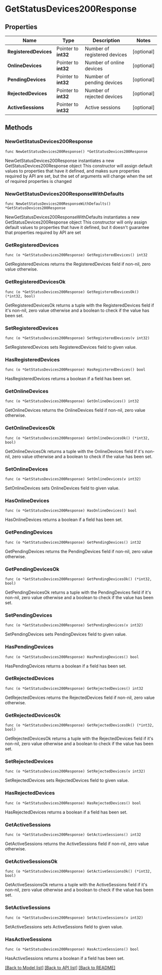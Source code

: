 # GetStatusDevices200Response

## Properties

Name | Type | Description | Notes
------------ | ------------- | ------------- | -------------
**RegisteredDevices** | Pointer to **int32** | Number of registered devices | [optional] 
**OnlineDevices** | Pointer to **int32** | Number of online devices | [optional] 
**PendingDevices** | Pointer to **int32** | Number of pending devices | [optional] 
**RejectedDevices** | Pointer to **int32** | Number of rejected devices | [optional] 
**ActiveSessions** | Pointer to **int32** | Active sessions | [optional] 

## Methods

### NewGetStatusDevices200Response

`func NewGetStatusDevices200Response() *GetStatusDevices200Response`

NewGetStatusDevices200Response instantiates a new GetStatusDevices200Response object
This constructor will assign default values to properties that have it defined,
and makes sure properties required by API are set, but the set of arguments
will change when the set of required properties is changed

### NewGetStatusDevices200ResponseWithDefaults

`func NewGetStatusDevices200ResponseWithDefaults() *GetStatusDevices200Response`

NewGetStatusDevices200ResponseWithDefaults instantiates a new GetStatusDevices200Response object
This constructor will only assign default values to properties that have it defined,
but it doesn't guarantee that properties required by API are set

### GetRegisteredDevices

`func (o *GetStatusDevices200Response) GetRegisteredDevices() int32`

GetRegisteredDevices returns the RegisteredDevices field if non-nil, zero value otherwise.

### GetRegisteredDevicesOk

`func (o *GetStatusDevices200Response) GetRegisteredDevicesOk() (*int32, bool)`

GetRegisteredDevicesOk returns a tuple with the RegisteredDevices field if it's non-nil, zero value otherwise
and a boolean to check if the value has been set.

### SetRegisteredDevices

`func (o *GetStatusDevices200Response) SetRegisteredDevices(v int32)`

SetRegisteredDevices sets RegisteredDevices field to given value.

### HasRegisteredDevices

`func (o *GetStatusDevices200Response) HasRegisteredDevices() bool`

HasRegisteredDevices returns a boolean if a field has been set.

### GetOnlineDevices

`func (o *GetStatusDevices200Response) GetOnlineDevices() int32`

GetOnlineDevices returns the OnlineDevices field if non-nil, zero value otherwise.

### GetOnlineDevicesOk

`func (o *GetStatusDevices200Response) GetOnlineDevicesOk() (*int32, bool)`

GetOnlineDevicesOk returns a tuple with the OnlineDevices field if it's non-nil, zero value otherwise
and a boolean to check if the value has been set.

### SetOnlineDevices

`func (o *GetStatusDevices200Response) SetOnlineDevices(v int32)`

SetOnlineDevices sets OnlineDevices field to given value.

### HasOnlineDevices

`func (o *GetStatusDevices200Response) HasOnlineDevices() bool`

HasOnlineDevices returns a boolean if a field has been set.

### GetPendingDevices

`func (o *GetStatusDevices200Response) GetPendingDevices() int32`

GetPendingDevices returns the PendingDevices field if non-nil, zero value otherwise.

### GetPendingDevicesOk

`func (o *GetStatusDevices200Response) GetPendingDevicesOk() (*int32, bool)`

GetPendingDevicesOk returns a tuple with the PendingDevices field if it's non-nil, zero value otherwise
and a boolean to check if the value has been set.

### SetPendingDevices

`func (o *GetStatusDevices200Response) SetPendingDevices(v int32)`

SetPendingDevices sets PendingDevices field to given value.

### HasPendingDevices

`func (o *GetStatusDevices200Response) HasPendingDevices() bool`

HasPendingDevices returns a boolean if a field has been set.

### GetRejectedDevices

`func (o *GetStatusDevices200Response) GetRejectedDevices() int32`

GetRejectedDevices returns the RejectedDevices field if non-nil, zero value otherwise.

### GetRejectedDevicesOk

`func (o *GetStatusDevices200Response) GetRejectedDevicesOk() (*int32, bool)`

GetRejectedDevicesOk returns a tuple with the RejectedDevices field if it's non-nil, zero value otherwise
and a boolean to check if the value has been set.

### SetRejectedDevices

`func (o *GetStatusDevices200Response) SetRejectedDevices(v int32)`

SetRejectedDevices sets RejectedDevices field to given value.

### HasRejectedDevices

`func (o *GetStatusDevices200Response) HasRejectedDevices() bool`

HasRejectedDevices returns a boolean if a field has been set.

### GetActiveSessions

`func (o *GetStatusDevices200Response) GetActiveSessions() int32`

GetActiveSessions returns the ActiveSessions field if non-nil, zero value otherwise.

### GetActiveSessionsOk

`func (o *GetStatusDevices200Response) GetActiveSessionsOk() (*int32, bool)`

GetActiveSessionsOk returns a tuple with the ActiveSessions field if it's non-nil, zero value otherwise
and a boolean to check if the value has been set.

### SetActiveSessions

`func (o *GetStatusDevices200Response) SetActiveSessions(v int32)`

SetActiveSessions sets ActiveSessions field to given value.

### HasActiveSessions

`func (o *GetStatusDevices200Response) HasActiveSessions() bool`

HasActiveSessions returns a boolean if a field has been set.


[[Back to Model list]](../README.md#documentation-for-models) [[Back to API list]](../README.md#documentation-for-api-endpoints) [[Back to README]](../README.md)


